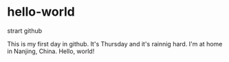 # hello-world
strart github

This is my first day in github.
It's Thursday and it's rainnig hard.
I'm at home in Nanjing, China.
Hello, world!
